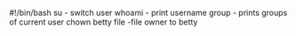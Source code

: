 #!/bin/bash
su - switch user
whoami - print username
group - prints groups of current user
chown betty file -file owner to betty
